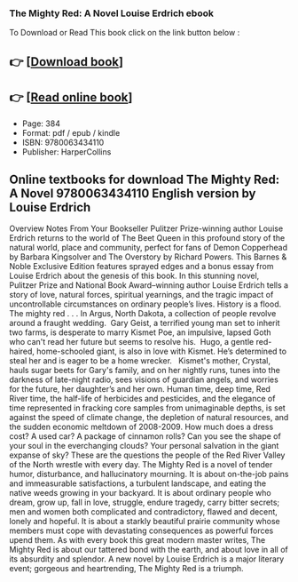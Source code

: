 ### The Mighty Red: A Novel Louise Erdrich ebook

To Download or Read This book click on the link button below :

## 👉  [**[Download book](http://get-pdfs.com/download.php?group=book&from=github.com&id=717103&lnk=1081 "Download book")**]

## 👉  [**[Read online book](http://get-pdfs.com/download.php?group=book&from=github.com&id=717103&lnk=1081 "Read online book")**]


* Page: 384
* Format: pdf / epub / kindle
* ISBN: 9780063434110
* Publisher: HarperCollins



## Online textbooks for download The Mighty Red: A Novel 9780063434110 English version by Louise Erdrich


Overview
Notes From Your Bookseller Pulitzer Prize-winning author Louise Erdrich returns to the world of The Beet Queen in this profound story of the natural world, place and community, perfect for fans of Demon Copperhead by Barbara Kingsolver and The Overstory by Richard Powers. This Barnes &amp; Noble Exclusive Edition features sprayed edges and a bonus essay from Louise Erdrich about the genesis of this book. In this stunning novel, Pulitzer Prize and National Book Award–winning author Louise Erdrich tells a story of love, natural forces, spiritual yearnings, and the tragic impact of uncontrollable circumstances on ordinary people’s lives. History is a flood. The mighty red . . . In Argus, North Dakota, a collection of people revolve around a fraught wedding.  Gary Geist, a terrified young man set to inherit two farms, is desperate to marry Kismet Poe, an impulsive, lapsed Goth who can&#039;t read her future but seems to resolve his.  Hugo, a gentle red-haired, home-schooled giant, is also in love with Kismet. He’s determined to steal her and is eager to be a home wrecker.   Kismet&#039;s mother, Crystal, hauls sugar beets for Gary&#039;s family, and on her nightly runs, tunes into the darkness of late-night radio, sees visions of guardian angels, and worries for the future, her daughter’s and her own. Human time, deep time, Red River time, the half-life of herbicides and pesticides, and the elegance of time represented in fracking core samples from unimaginable depths, is set against the speed of climate change, the depletion of natural resources, and the sudden economic meltdown of 2008-2009. How much does a dress cost? A used car? A package of cinnamon rolls? Can you see the shape of your soul in the everchanging clouds? Your personal salvation in the giant expanse of sky? These are the questions the people of the Red River Valley of the North wrestle with every day. The Mighty Red is a novel of tender humor, disturbance, and hallucinatory mourning. It is about on-the-job pains and immeasurable satisfactions, a turbulent landscape, and eating the native weeds growing in your backyard. It is about ordinary people who dream, grow up, fall in love, struggle, endure tragedy, carry bitter secrets; men and women both complicated and contradictory, flawed and decent, lonely and hopeful. It is about a starkly beautiful prairie community whose members must cope with devastating consequences as powerful forces upend them. As with every book this great modern master writes, The Mighty Red is about our tattered bond with the earth, and about love in all of its absurdity and splendor. A new novel by Louise Erdrich is a major literary event; gorgeous and heartrending, The Mighty Red is a triumph.



